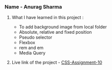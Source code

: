 ### Name - Anurag Sharma

1. What I have learned in this project :
    - To add background image from local folder
    - Absolute, relative and fixed position
    - Pseudo selector
    - Flexbox
    - rem and em
    - Media Query

2. Live link of the project - [CSS-Assignment-10](https://css-project-ten.vercel.app/ "Link")